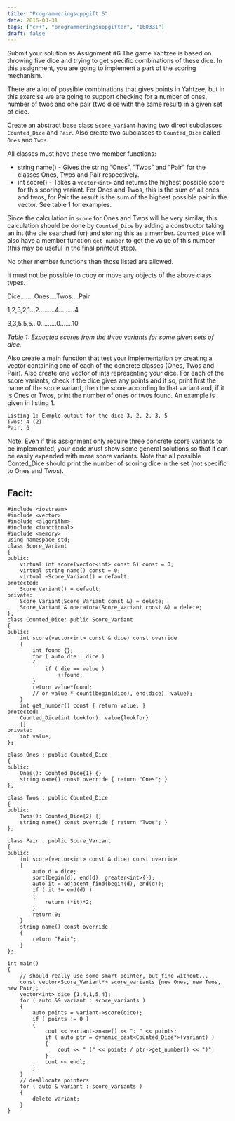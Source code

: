 ```yaml
---
title: "Programmeringsuppgift 6"
date: 2016-03-31
tags: ["c++", "programmeringsuppgifter", "160331"]
draft: false
---
```


Submit your solution as Assignment #6
The game Yahtzee is based on throwing five dice and trying to get specific combinations of these dice. In this assignment, you are going to implement a part of the scoring mechanism.

There are a lot of possible combinations that gives points in Yahtzee, but in this exercise we are going to support checking for a number of ones, number of twos and one pair (two dice with the same result) in a given set of dice.

Create an abstract base class ``Score_Variant`` having two direct subclasses ``Counted_Dice`` and ``Pair``. Also create two subclasses to ``Counted_Dice`` called ``Ones`` and ``Twos``.

All classes must have these two member functions:

- string name() - Gives the string ”Ones”, ”Twos” and ”Pair” for the classes Ones, Twos and Pair respectively.
- int score() - Takes a ``vector<int>`` and returns the highest possible score for this scoring variant. For Ones and Twos, this is the sum of all ones and twos, for Pair the result is the sum of the highest possible pair in the vector. See table 1 for examples.

Since the calculation in ``score`` for Ones and Twos will be very similar, this calculation should be done by ``Counted_Dice`` by adding a constructor taking an int (the die searched for) and storing this as a member. ``Counted_Dice`` will also have a member function ``get_number`` to get the value of this number (this may be useful in the final printout step).

No other member functions than those listed are allowed.

It must not be possible to copy or move any objects of the above class types.

Dice........Ones....Twos....Pair 

1,2,3,2,1...2.........4.........4 

3,3,5,5,5...0.........0.......10

*Table 1: Expected scores from the three variants for some given sets of dice.*

Also create a main function that test your implementation by creating a vector containing one of each of the concrete classes (Ones, Twos and Pair). Also create one vector of ints representing your dice. For each of the score variants, check if the dice gives any points and if so, print first the name of the score variant, then the score according to that variant and, if it is Ones or Twos, print the number of ones or twos found. An example is given in listing 1.

    Listing 1: Exmple output for the dice 3, 2, 2, 3, 5
    Twos: 4 (2) 
    Pair: 6
Note: Even if this assignment only require three concrete score variants to be implemented, your code must show some general solutions so that it can be easily expanded with more score variants. Note that all possible Conted_Dice should print the number of scoring dice in the set (not specific to Ones and Twos).







## Facit:

```
#include <iostream>
#include <vector>
#include <algorithm>
#include <functional>
#include <memory>
using namespace std;
class Score_Variant
{
public:
    virtual int score(vector<int> const &) const = 0;
    virtual string name() const = 0;
    virtual ~Score_Variant() = default;
protected:
    Score_Variant() = default;
private:
    Score_Variant(Score_Variant const &) = delete;
    Score_Variant & operator=(Score_Variant const &) = delete;
};
class Counted_Dice: public Score_Variant
{
public:
    int score(vector<int> const & dice) const override
    {
        int found {};
        for ( auto die : dice )
        {
            if ( die == value )
                ++found;
        }
        return value*found;
        // or value * count(begin(dice), end(dice), value);
    }
    int get_number() const { return value; }
protected:
    Counted_Dice(int lookfor): value{lookfor}
    {}
private:
    int value;
};

class Ones : public Counted_Dice
{
public:
    Ones(): Counted_Dice{1} {}
    string name() const override { return "Ones"; }
};

class Twos : public Counted_Dice
{
public:
    Twos(): Counted_Dice{2} {}
    string name() const override { return "Twos"; }
};

class Pair : public Score_Variant
{
public:
    int score(vector<int> const & dice) const override
    {
        auto d = dice;
        sort(begin(d), end(d), greater<int>{});
        auto it = adjacent_find(begin(d), end(d));
        if ( it != end(d) )
        {
            return (*it)*2;
        }
        return 0;
    }
    string name() const override
    {
        return "Pair";
    }
};

int main()
{
    // should really use some smart pointer, but fine without...
    const vector<Score_Variant*> score_variants {new Ones, new Twos, new Pair};
    vector<int> dice {1,4,1,5,4};
    for ( auto && variant : score_variants )
    {
        auto points = variant->score(dice);
        if ( points != 0 )
        {
            cout << variant->name() << ": " << points;
            if ( auto ptr = dynamic_cast<Counted_Dice*>(variant) )
            {
                cout << " (" << points / ptr->get_number() << ")";
            }
            cout << endl;
        }
    }
    // deallocate pointers
    for ( auto & variant : score_variants )
    {
        delete variant;
    }
}

```